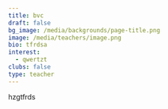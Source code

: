 ```yaml
---
title: bvc
draft: false
bg_image: /media/backgrounds/page-title.png
image: /media/teachers/image.png
bio: tfrdsa
interest:
  - qwertzt
clubs: false
type: teacher
---
```

hzgtfrds